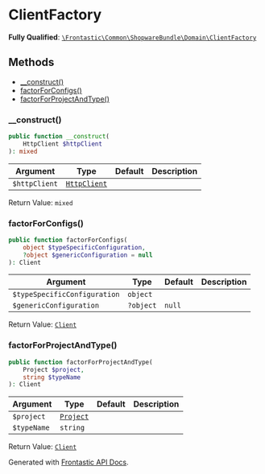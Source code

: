 #  ClientFactory

**Fully Qualified**: [`\Frontastic\Common\ShopwareBundle\Domain\ClientFactory`](../../../../src/php/ShopwareBundle/Domain/ClientFactory.php)

## Methods

* [__construct()](#__construct)
* [factorForConfigs()](#factorforconfigs)
* [factorForProjectAndType()](#factorforprojectandtype)

### __construct()

```php
public function __construct(
    HttpClient $httpClient
): mixed
```

Argument|Type|Default|Description
--------|----|-------|-----------
`$httpClient`|[`HttpClient`](../../HttpClient.md)||

Return Value: `mixed`

### factorForConfigs()

```php
public function factorForConfigs(
    object $typeSpecificConfiguration,
    ?object $genericConfiguration = null
): Client
```

Argument|Type|Default|Description
--------|----|-------|-----------
`$typeSpecificConfiguration`|`object`||
`$genericConfiguration`|`?object`|`null`|

Return Value: [`Client`](Client.md)

### factorForProjectAndType()

```php
public function factorForProjectAndType(
    Project $project,
    string $typeName
): Client
```

Argument|Type|Default|Description
--------|----|-------|-----------
`$project`|[`Project`](../../ReplicatorBundle/Domain/Project.md)||
`$typeName`|`string`||

Return Value: [`Client`](Client.md)

Generated with [Frontastic API Docs](https://github.com/FrontasticGmbH/apidocs).
